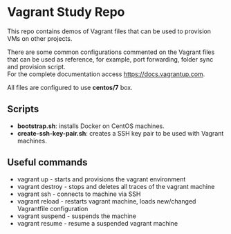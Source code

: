 # Vagrant Study Repo

This repo contains demos of Vagrant files that can be used to provision VMs on other projects.

There are some common configurations commented on the Vagrant files that can be used as reference, for example, port forwarding, folder sync and provision script.  
For the complete documentation access https://docs.vagrantup.com.

All files are configured to use **centos/7** box.

## Scripts
* **bootstrap.sh**: installs Docker on CentOS machines.
* **create-ssh-key-pair.sh**: creates a SSH key pair to be used with Vagrant machines.

## Useful commands

* vagrant up - starts and provisions the vagrant environment
* vagrant destroy - stops and deletes all traces of the vagrant machine
* vagrant ssh - connects to machine via SSH
* vagrant reload - restarts vagrant machine, loads new/changed Vagrantfile configuration
* vagrant suspend - suspends the machine
* vagrant resume - resume a suspended vagrant machine